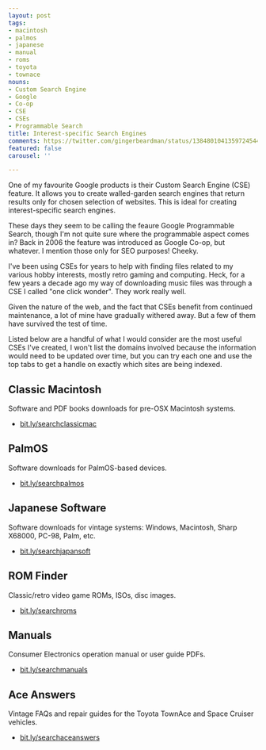 ```yaml
---
layout: post
tags:
- macintosh
- palmos
- japanese
- manual
- roms
- toyota
- townace
nouns:
- Custom Search Engine
- Google
- Co-op
- CSE
- CSEs
- Programmable Search
title: Interest-specific Search Engines
comments: https://twitter.com/gingerbeardman/status/1384801041359724544
featured: false
carousel: ''

---
```

One of my favourite Google products is their Custom Search Engine (CSE) feature. It allows you to create walled-garden search engines that return results only for chosen selection of websites. This is ideal for creating interest-specific search engines.

These days they seem to be calling the feaure Google Programmable Search, though I'm not quite sure where the programmable aspect comes in? Back in 2006 the feature was introduced as Google Co-op, but whatever. I mention those only for SEO purposes! Cheeky.

I've been using CSEs for years to help with finding files related to my various hobby interests, mostly retro gaming and computing. Heck, for a few years a decade ago my way of downloading music files was through a CSE I called "one click wonder". They work really well.

Given the nature of the web, and the fact that CSEs benefit from continued maintenance, a lot of mine have gradually withered away. But a few of them have survived the test of time.

Listed below are a handful of what I would consider are the most useful CSEs I've created, I won't list the domains involved because the information would need to be updated over time, but you can try each one and use the top tabs to get a handle on exactly which sites are being indexed.

## Classic Macintosh
Software and PDF books downloads for pre-OSX Macintosh systems.
- [bit.ly/searchclassicmac](https://bit.ly/searchclassicmac "https://bit.ly/searchclassicmac")

## PalmOS
Software downloads for PalmOS-based devices.
- [bit.ly/searchpalmos](https://bit.ly/searchpalmos "https://bit.ly/searchpalmos")

## Japanese Software
Software downloads for vintage systems: Windows, Macintosh, Sharp X68000, PC-98, Palm, etc.
- [bit.ly/searchjapansoft](https://bit.ly/searchjapansoft "https://bit.ly/searchjapansoft")

## ROM Finder
Classic/retro video game ROMs, ISOs, disc images.
- [bit.ly/searchroms](http://bit.ly/searchroms "http://bit.ly/searchroms")

## Manuals
Consumer Electronics operation manual or user guide PDFs.
- [bit.ly/searchmanuals](https://bit.ly/searchmanuals "https://bit.ly/searchmanuals")

## Ace Answers
Vintage FAQs and repair guides for the Toyota TownAce and Space Cruiser vehicles.
- [bit.ly/searchaceanswers](https://bit.ly/searchaceanswers "https://bit.ly/searchaceanswers")